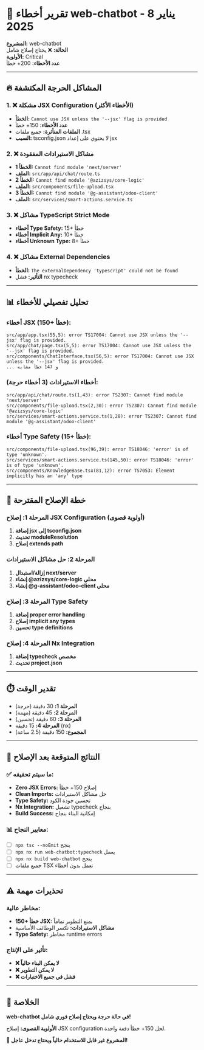 # 🚨 تقرير أخطاء web-chatbot - 8 يناير 2025

**المشروع:** web-chatbot  
**الحالة:** ❌ يحتاج إصلاح شامل  
**الأولوية:** Critical  
**عدد الأخطاء:** 200+ خطأ

---

## 🔥 المشاكل الحرجة المكتشفة

### 1. ❌ مشكلة JSX Configuration (الأخطاء الأكثر)
- **الخطأ:** `Cannot use JSX unless the '--jsx' flag is provided`
- **عدد الأخطاء:** 150+ خطأ
- **الملفات المتأثرة:** جميع ملفات .tsx
- **السبب:** tsconfig.json لا يحتوي على إعداد jsx

### 2. ❌ مشاكل الاستيرادات المفقودة
- **الخطأ 1:** `Cannot find module 'next/server'`
- **الملف:** `src/app/api/chat/route.ts`
- **الخطأ 2:** `Cannot find module '@azizsys/core-logic'`
- **الملف:** `src/components/file-upload.tsx`
- **الخطأ 3:** `Cannot find module '@g-assistant/odoo-client'`
- **الملف:** `src/services/smart-actions.service.ts`

### 3. ❌ مشاكل TypeScript Strict Mode
- **أخطاء Type Safety:** 15+ خطأ
- **أخطاء Implicit Any:** 10+ خطأ
- **أخطاء Unknown Type:** 8+ خطأ

### 4. ❌ مشاكل External Dependencies
- **الخطأ:** `The externalDependency 'typescript' could not be found`
- **التأثير:** فشل nx typecheck

---

## 📊 تحليل تفصيلي للأخطاء

### أخطاء JSX (150+ خطأ):
```
src/app/app.tsx(55,5): error TS17004: Cannot use JSX unless the '--jsx' flag is provided.
src/app/chat/page.tsx(5,5): error TS17004: Cannot use JSX unless the '--jsx' flag is provided.
src/components/ChatInterface.tsx(56,5): error TS17004: Cannot use JSX unless the '--jsx' flag is provided.
... و 147 خطأ مشابه
```

### أخطاء الاستيرادات (3 أخطاء حرجة):
```
src/app/api/chat/route.ts(1,43): error TS2307: Cannot find module 'next/server'
src/components/file-upload.tsx(2,30): error TS2307: Cannot find module '@azizsys/core-logic'
src/services/smart-actions.service.ts(1,28): error TS2307: Cannot find module '@g-assistant/odoo-client'
```

### أخطاء Type Safety (15+ خطأ):
```
src/components/file-upload.tsx(96,39): error TS18046: 'error' is of type 'unknown'.
src/services/smart-actions.service.ts(145,50): error TS18046: 'error' is of type 'unknown'.
src/components/KnowledgeBase.tsx(81,12): error TS7053: Element implicitly has an 'any' type
```

---

## 🎯 خطة الإصلاح المقترحة

### المرحلة 1: إصلاح JSX Configuration (أولوية قصوى)
1. **إضافة jsx إلى tsconfig.json**
2. **تحديث moduleResolution**
3. **إصلاح extends path**

### المرحلة 2: حل مشاكل الاستيرادات
1. **إزالة/استبدال next/server**
2. **إنشاء @azizsys/core-logic محلي**
3. **إنشاء @g-assistant/odoo-client محلي**

### المرحلة 3: إصلاح Type Safety
1. **إضافة proper error handling**
2. **إصلاح implicit any types**
3. **تحسين type definitions**

### المرحلة 4: إصلاح Nx Integration
1. **إضافة typecheck مخصص**
2. **تحديث project.json**

---

## ⏱️ تقدير الوقت

- **المرحلة 1:** 30 دقيقة (حرجة)
- **المرحلة 2:** 45 دقيقة (مهمة)
- **المرحلة 3:** 60 دقيقة (تحسين)
- **المرحلة 4:** 15 دقيقة (nx)
- **المجموع:** 150 دقيقة (2.5 ساعة)

---

## 🚀 النتائج المتوقعة بعد الإصلاح

### ✅ ما سيتم تحقيقه:
- **Zero JSX Errors:** إصلاح 150+ خطأ
- **Clean Imports:** حل مشاكل الاستيرادات
- **Type Safety:** تحسين جودة الكود
- **Nx Integration:** تشغيل typecheck بنجاح
- **Build Success:** إمكانية البناء بنجاح

### 📊 معايير النجاح:
- [ ] `npx tsc --noEmit` ينجح
- [ ] `npx nx run web-chatbot:typecheck` يعمل
- [ ] `npx nx build web-chatbot` ينجح
- [ ] جميع ملفات TSX تعمل بدون أخطاء

---

## ⚠️ تحذيرات مهمة

### مخاطر عالية:
- **150+ خطأ JSX:** يمنع التطوير تماماً
- **مشاكل الاستيرادات:** تكسر الوظائف الأساسية
- **Type Safety:** مخاطر runtime errors

### تأثير على الإنتاج:
- **❌ لا يمكن البناء حالياً**
- **❌ لا يمكن التطوير**
- **❌ فشل في جميع الاختبارات**

---

## 🎯 الخلاصة

**web-chatbot في حالة حرجة ويحتاج إصلاح فوري شامل!**

**الأولوية القصوى:** إصلاح JSX configuration لحل 150+ خطأ دفعة واحدة.

**🚨 المشروع غير قابل للاستخدام حالياً ويحتاج تدخل عاجل!**